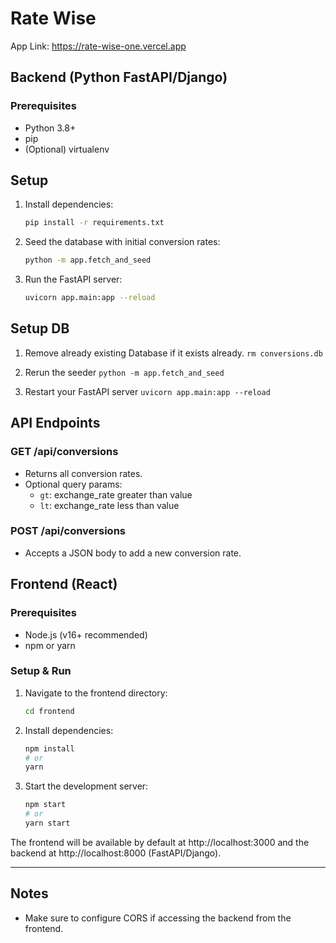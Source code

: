 # Rate Wise
App Link: https://rate-wise-one.vercel.app

## Backend (Python FastAPI/Django)

### Prerequisites
- Python 3.8+
- pip
- (Optional) virtualenv

## Setup

1. Install dependencies:
   ```bash
   pip install -r requirements.txt
   ```

2. Seed the database with initial conversion rates:
   ```bash
   python -m app.fetch_and_seed
   ```

3. Run the FastAPI server:
   ```bash
   uvicorn app.main:app --reload
   ```

## Setup DB
   1. Remove already existing Database if it exists already.
   ```rm conversions.db```

   2. Rerun the seeder
   ```python -m app.fetch_and_seed```
   3. Restart your FastAPI server
   ```uvicorn app.main:app --reload```

## API Endpoints

### GET /api/conversions
- Returns all conversion rates.
- Optional query params:
  - `gt`: exchange_rate greater than value
  - `lt`: exchange_rate less than value

### POST /api/conversions
- Accepts a JSON body to add a new conversion rate.

## Frontend (React)

### Prerequisites
- Node.js (v16+ recommended)
- npm or yarn

### Setup & Run
1. Navigate to the frontend directory:
   ```sh
   cd frontend
   ```
2. Install dependencies:
   ```sh
   npm install
   # or
   yarn
   ```
3. Start the development server:
   ```sh
   npm start
   # or
   yarn start
   ```

The frontend will be available by default at http://localhost:3000 and the backend at http://localhost:8000 (FastAPI/Django).

---

## Notes
- Make sure to configure CORS if accessing the backend from the frontend.
